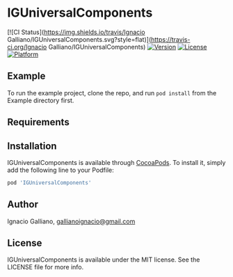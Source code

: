 # IGUniversalComponents

[![CI Status](https://img.shields.io/travis/Ignacio Galliano/IGUniversalComponents.svg?style=flat)](https://travis-ci.org/Ignacio Galliano/IGUniversalComponents)
[![Version](https://img.shields.io/cocoapods/v/IGUniversalComponents.svg?style=flat)](https://cocoapods.org/pods/IGUniversalComponents)
[![License](https://img.shields.io/cocoapods/l/IGUniversalComponents.svg?style=flat)](https://cocoapods.org/pods/IGUniversalComponents)
[![Platform](https://img.shields.io/cocoapods/p/IGUniversalComponents.svg?style=flat)](https://cocoapods.org/pods/IGUniversalComponents)

## Example

To run the example project, clone the repo, and run `pod install` from the Example directory first.

## Requirements

## Installation

IGUniversalComponents is available through [CocoaPods](https://cocoapods.org). To install
it, simply add the following line to your Podfile:

```ruby
pod 'IGUniversalComponents'
```

## Author

Ignacio Galliano, gallianoignacio@gmail.com


## License

IGUniversalComponents is available under the MIT license. See the LICENSE file for more info.
